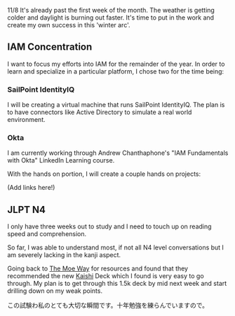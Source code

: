 11/8 It's already past the first week of the month. The weather is getting colder and daylight is burning out faster. It's time to put in the work and create my own success in this 'winter arc'.

## IAM Concentration
I want to focus my efforts into IAM for the remainder of the year. In order to learn and specialize in a particular platform, I chose two for the time being:
### SailPoint IdentityIQ
I will be creating a virtual machine that runs SailPoint IdentityIQ. The plan is to have connectors like Active Directory to simulate a real world environment.

### Okta
I am currently working through Andrew Chanthaphone's "IAM Fundamentals with Okta" LinkedIn Learning course.

With the hands on portion, I will create a couple hands on projects:

(Add links here!)
## JLPT N4
I only have three weeks out to study and I need to touch up on reading speed and comprehension.

So far, I was able to understand most, if not all N4 level conversations but I am severely lacking in the kanji aspect. 

Going back to [The Moe Way](https://learnjapanese.moe/resources/) for resources and found that they recommended the new [Kaishi](https://ankiweb.net/shared/info/1196762551) Deck which I found is very easy to go through. My plan is to get through this 1.5k deck by mid next week and start drilling down on my weak points. 

この試験わ私のとても大切な瞬間です。十年勉強を練らんでいますので。
